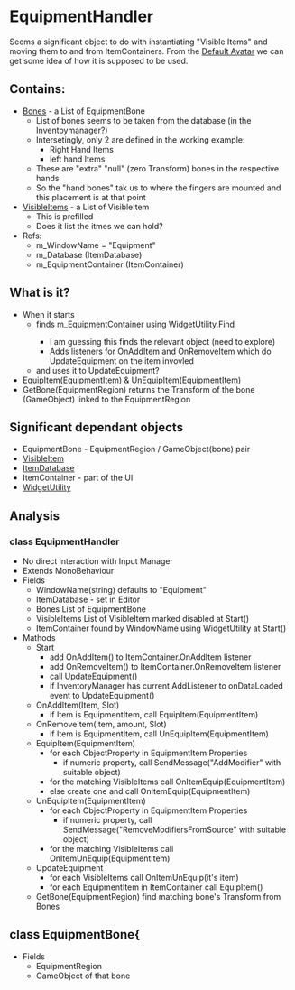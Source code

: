 # EquipmentHandler

Seems a significant object to do with instantiating "Visible Items"
and moving them to and from ItemContainers.
From the [Default Avatar](Screenshots/DAEquipementHandler.png)
we can get some idea of how it is supposed to be used.

## Contains:
* [Bones](Screenshots/DAEquipementHandlerBones.png) - a List of EquipmentBone
  * List of bones seems to be taken from the database (in the Inventoymanager?)
  * Intersetingly, only 2 are defined in the working example:
    * Right Hand Items
    * left hand Items
  * These are "extra" "null" (zero Transform) bones in the respective hands
  * So the "hand bones" tak us to where the fingers are mounted 
  and this placement is at that point
* [VisibleItems](Screenshots/DAEquipementHandlerItems.png) - a List of VisibleItem
  * This is prefilled
  * Does it list the itmes we can hold?
* Refs:
  * m_WindowName = "Equipment"
  * m_Database (ItemDatabase)
  * m_EquipmentContainer (ItemContainer)

## What is it?
* When it starts
  * finds m_EquipmentContainer using WidgetUtility.Find<ItemContainer>
    * I am guessing this finds the relevant object (need to explore)
    * Adds listeners for OnAddItem and OnRemoveItem which do UpdateEquipment on the item invovled
  * and uses it to UpdateEquipment?
* EquipItem(EquipmentItem) & UnEquipItem(EquipmentItem)
* GetBone(EquipmentRegion) returns the Transform of the bone (GameObject) linked to the EquipmentRegion

## Significant dependant objects
* EquipmentBone - EquipmentRegion / GameObject(bone) pair
* [VisibleItem](VisibleItem.md)
* [ItemDatabase](ItemDatabase.md)
* ItemContainer - part of the UI
* [WidgetUtility](WidgetUtility.md)

## Analysis

### class EquipmentHandler
* No direct interaction with Input Manager
* Extends MonoBehaviour
* Fields
  * WindowName(string) defaults to "Equipment"
  * ItemDatabase - set in Editor
  * Bones List of EquipmentBone
  * VisibleItems List of VisibleItem marked disabled at Start()
  * ItemContainer found by WindowName using WidgetUtility at Start()
* Mathods
  * Start
    * add OnAddItem() to ItemContainer.OnAddItem listener
    * add OnRemoveItem() to ItemContainer.OnRemoveItem listener
    * call UpdateEquipment()
    * if InventoryManager has current AddListener to onDataLoaded event to UpdateEquipment()
  * OnAddItem(Item, Slot)
    * if Item is EquipmentItem, call EquipItem(EquipmentItem)
  * OnRemoveItem(Item, amount, Slot)
    * if Item is EquipmentItem, call UnEquipItem(EquipmentItem)
  * EquipItem(EquipmentItem)
    * for each ObjectProperty in EquipmentItem Properties
      * if numeric property, call SendMessage("AddModifier" with suitable object)
    * for the matching VisibleItems call OnItemEquip(EquipmentItem)
    * else create one and call OnItemEquip(EquipmentItem)
  * UnEquipItem(EquipmentItem)
    * for each ObjectProperty in EquipmentItem Properties
      * if numeric property, call SendMessage("RemoveModifiersFromSource" with suitable object)
    * for the matching VisibleItems call OnItemUnEquip(EquipmentItem)
  * UpdateEquipment
    * for each VisibleItems call OnItemUnEquip(it's item)
    * for each EquipmentItem in ItemContainer call EquipItem()
  * GetBone(EquipmentRegion) find matching bone's Transform from Bones

## class EquipmentBone{
* Fields
  * EquipmentRegion
  * GameObject of that bone